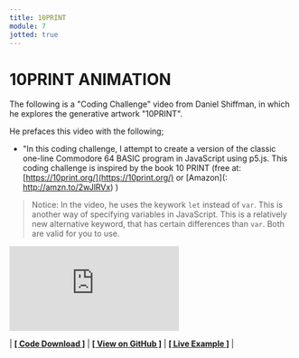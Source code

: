 ```yaml
---
title: 10PRINT
module: 7
jotted: true
---
```


# 10PRINT ANIMATION

The following is a "Coding Challenge" video from Daniel Shiffman, in which he explores the generative artwork "10PRINT".

He prefaces this video with the following;

- "In this coding challenge, I attempt to create a version of the classic one-line Commodore 64 BASIC program in JavaScript using p5.js. This coding challenge is inspired by the book 10 PRINT (free at: [https://10print.org/](https://10print.org/) or [Amazon](: http://amzn.to/2wJlRVx) )

> Notice: In the video, he uses the keywork `let` instead of `var`. This is another way of specifying variables in JavaScript. This is a relatively new alternative keyword, that has certain differences than `var`. Both are valid for you to use.

<div class="embed-responsive embed-responsive-16by9"><iframe class="embed-responsive-item" src="https://www.youtube.com/embed/bEyTZ5ZZxZs" frameborder="0" allowfullscreen></iframe></div>


<div id="jotted-demo-1" class="jotted-theme-stacked"></div>

<script>
    new Jotted(document.querySelector("#jotted-demo-1"), {
    files: [
        {
            type: "js",
            hide: false,
            url:"https://raw.githubusercontent.com/Montana-Media-Arts/120_CreativeCoding/master/lecture_code/07/10_TENPRINT_animation/sketch.js"
        },
        {
            type: "html",
            hide: true,
            url:"../../../p5_resources/index.html"
        }
    ],
    showBlank: false,
    showResult: true,
    plugins: [
        { name: 'ace', options: { "maxLines": 50 } },
        // { name: 'console', options: { autoClear: true } },
    ]
});
</script>

| [**[ Code Download ]**](https://github.com/Montana-Media-Arts/120_CreativeCoding/raw/master/lecture_code/07/10_TENPRINT_animation/10_TENPRINT_animation.zip) | [**[ View on GitHub ]**](https://github.com/Montana-Media-Arts/120_CreativeCoding/raw/master/lecture_code/07/10_TENPRINT_animation/) | [**[ Live Example ]**](https://montana-media-arts.github.io/120_CreativeCoding/lecture_code/07/10_TENPRINT_animation/) |
